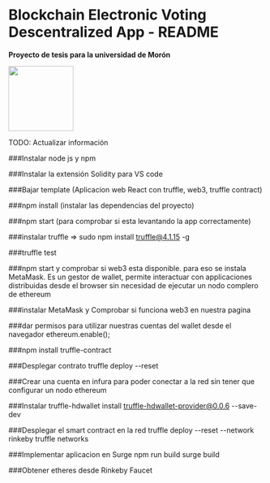 # Blockchain Electronic Voting Descentralized App  - README

**Proyecto de tesis para la universidad de Morón**

<img src="http://introtocrypto.com/wp-content/uploads/2017/08/ether@2x.png" height="128" width="128">

TODO: Actualizar información

###Instalar node js y npm

###Instalar la extensión Solidity para VS code

###Bajar template (Aplicacion web React con truffle, web3, truffle contract)

###npm install (instalar las dependencias del proyecto)

###npm start (para comprobar si esta levantando la app correctamente)

###instalar truffle => sudo npm install truffle@4.1.15 -g

###truffle test

###npm start y comprobar si web3 esta disponible. para eso se instala MetaMask. Es un gestor de wallet, permite interactuar con applicaciones distribuidas desde el browser sin necesidad de ejecutar un nodo complero de ethereum

###instalar MetaMask y Comprobar si funciona web3 en nuestra pagina

###dar permisos para utilizar nuestras cuentas del wallet desde el navegador
ethereum.enable();

###npm install truffle-contract

###Desplegar contrato
truffle deploy --reset

###Crear una cuenta en infura para poder conectar a la red sin tener que configurar un nodo ethereum

###Instalar truffle-hdwallet
install truffle-hdwallet-provider@0.0.6 --save-dev

###Desplegar el smart contract en la red
truffle deploy --reset --network rinkeby
truffle networks

###Implementar aplicacion en Surge
npm run build
surge build

###Obtener etheres desde Rinkeby Faucet